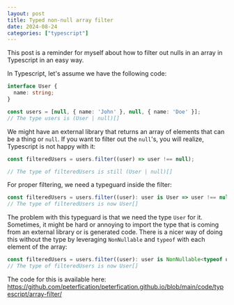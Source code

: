 ```yaml
---
layout: post
title: Typed non-null array filter
date: 2024-08-24
categories: ["typescript"]
---
```


This post is a reminder for myself about how to filter out nulls in an array in Typescript in an easy way.

In Typescript, let's assume we have the following code:

```typescript
interface User {
  name: string;
}

const users = [null, { name: 'John' }, null, { name: 'Doe' }];
// The type users is (User | null)[]
```

We might have an external library that returns an array of elements that can be a thing or `null`. If you want to filter out the `null`'s, you will realize, Typescript is not happy with it:

```typescript
const filteredUsers = users.filter((user) => user !== null);

// The type of filteredUsers is still (User | null)[]
```

For proper filtering, we need a typeguard inside the filter:

```typescript
const filteredUsers = users.filter((user): user is User => user !== null);
// The type of filteredUsers is now User[]
```

The problem with this typeguard is that we need the type `User` for it. Sometimes, it might be hard or annoying to import the type that is coming from an external library or is generated code. There is a nicer way of doing this without the type by leveraging `NonNullable` and `typeof` with each element of the array:

```typescript
const filteredUsers = users.filter((user): user is NonNullable<typeof user> => user !== null);
// The type of filteredUsers is now User[]
```

The code for this is available here: https://github.com/peterfication/peterfication.github.io/blob/main/code/typescript/array-filter/
